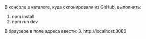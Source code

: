 ﻿В консоле в каталоге, куда склонировали из GitHub, выполнить:
1. npm install
2. npm run dev

В браузере в поле адреса ввести:
3. http://localhost:8080
